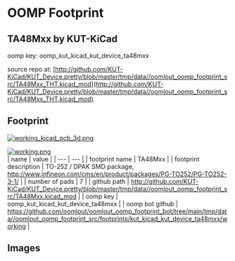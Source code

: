 # OOMP Footprint  
## TA48Mxx  by KUT-KiCad  
  
oomp key: oomp_kut_kicad_kut_device_ta48mxx  
  
source repo at: [http://github.com/KUT-KiCad/KUT_Device.pretty/blob/master/tmp/data//oomlout_oomp_footprint_src/TA48Mxx_THT.kicad_mod](http://github.com/KUT-KiCad/KUT_Device.pretty/blob/master/tmp/data//oomlout_oomp_footprint_src/TA48Mxx_THT.kicad_mod)  
## Footprint  
  
[![working_kicad_pcb_3d.png](working_kicad_pcb_3d_600.png)](working_kicad_pcb_3d.png)  
  
[![working.png](working_600.png)](working.png)  
| name | value | 
| --- | --- | 
| footprint name | TA48Mxx | 
| footprint description | TO-252 / DPAK SMD package, http://www.infineon.com/cms/en/product/packages/PG-TO252/PG-TO252-3-1/ | 
| number of pads | 7 | 
| github path | http://github.com/KUT-KiCad/KUT_Device.pretty/blob/master/tmp/data//oomlout_oomp_footprint_src/TA48Mxx.kicad_mod | 
| oomp key | oomp_kut_kicad_kut_device_ta48mxx | 
| oomp bot github | https://github.com/oomlout/oomlout_oomp_footprint_bot/tree/main/tmp/data//oomlout_oomp_footprint_src/footprints/kut_kicad_kut_device_ta48mxx/working | 
## Images  
